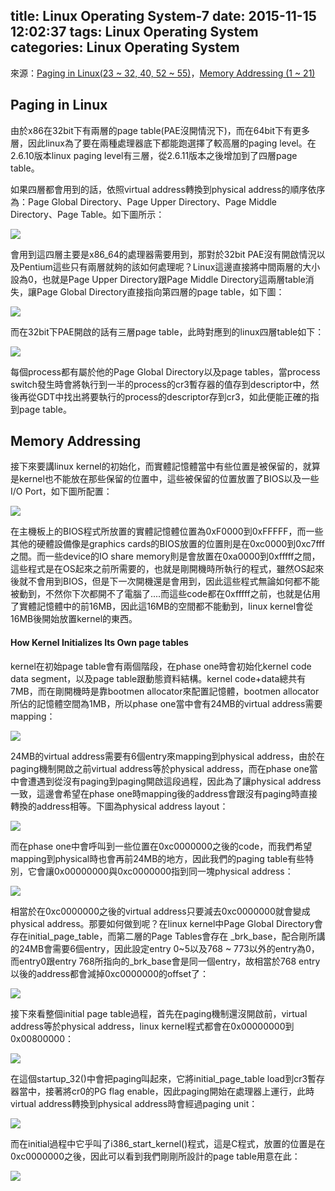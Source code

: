 title: Linux Operating System-7
date: 2015-11-15 12:02:37
tags: Linux Operating System
categories: Linux Operating System
---
來源：[Paging in Linux(23 ~ 32, 40, 52 ~ 55)](http://www.csie.ncu.edu.tw/~hsufh/COURSES/FALL2015/linuxLecture_3_9-4.ppt)，[Memory Addressing (1 ~ 21)](http://www.csie.ncu.edu.tw/~hsufh/COURSES/FALL2015/linuxLecture_3_9-5-1.ppt)

<h2> Paging in Linux </h2>

由於x86在32bit下有兩層的page table(PAE沒開情況下)，而在64bit下有更多層，因此linux為了要在兩種處理器底下都能跑選擇了較高層的paging level。在2.6.10版本linux paging level有三層，從2.6.11版本之後增加到了四層page table。

如果四層都會用到的話，依照virtual address轉換到physical address的順序依序為：Page Global Directory、Page Upper Directory、Page Middle Directory、Page Table。如下圖所示：

![](/images/linux_paging.jpg)

會用到這四層主要是x86_64的處理器需要用到，那對於32bit PAE沒有開啟情況以及Pentium這些只有兩層就夠的該如何處理呢？Linux這邊直接將中間兩層的大小設為0，也就是Page Upper Directory跟Page Middle Directory這兩層table消失，讓Page Global Directory直接指向第四層的page table，如下圖：

![](/images/linux_paging_twolevel.jpg)

而在32bit下PAE開啟的話有三層page table，此時對應到的linux四層table如下：

![](/images/linux_paging_PAE.jpg)

每個process都有屬於他的Page Global Directory以及page tables，當process switch發生時會將執行到一半的process的cr3暫存器的值存到descriptor中，然後再從GDT中找出將要執行的process的descriptor存到cr3，如此便能正確的指到page table。

<h2> Memory Addressing  </h2>

接下來要講linux kernel的初始化，而實體記憶體當中有些位置是被保留的，就算是kernel也不能放在那些保留的位置中，這些被保留的位置放置了BIOS以及一些I/O Port，如下圖所配置：

![](/images/memory_reserve.jpg)

在主機板上的BIOS程式所放置的實體記憶體位置為0xF0000到0xFFFFF，而一些其他的硬體設備像是graphics cards的BIOS放置的位置則是在0xc0000到0xc7fff之間。而一些device的IO share memory則是會放置在0xa0000到0xfffff之間，這些程式是在OS起來之前所需要的，也就是剛開機時所執行的程式，雖然OS起來後就不會用到BIOS，但是下一次開機還是會用到，因此這些程式無論如何都不能被動到，不然你下次都開不了電腦了....而這些code都在0xfffff之前，也就是佔用了實體記憶體中的前16MB，因此這16MB的空間都不能動到，linux kernel會從16MB後開始放置kernel的東西。

<h4> How Kernel Initializes Its Own page tables </h4>

kernel在初始page table會有兩個階段，在phase one時會初始化kernel code data segment，以及page table跟動態資料結構。kernel code+data總共有7MB，而在剛開機時是靠bootmen allocator來配置記憶體，bootmen allocator所佔的記憶體空間為1MB，所以phase one當中會有24MB的virtual address需要mapping：

![](/images/phase_one_mapping_size.jpg)

24MB的virtual address需要有6個entry來mapping到physical address，由於在paging機制開啟之前virtual address等於physical address，而在phase one當中會遭遇到從沒有paging到paging開啟這段過程，因此為了讓physical address一致，這邊會希望在phase one時mapping後的address會跟沒有paging時直接轉換的address相等。下圖為physical address layout：

![](/images/24MB_physical_address.jpg)

而在phase one中會呼叫到一些位置在0xc0000000之後的code，而我們希望mapping到physical時也會再前24MB的地方，因此我們的paging table有些特別，它會讓0x00000000與0xc0000000指到同一塊physical address：

![](/images/phase_one_map_method.jpg)

相當於在0xc0000000之後的virtual address只要減去0xc0000000就會變成physical address。那要如何做到呢？在linux kernel中Page Global Directory會存在initial_page_table，而第二層的Page Tables會存在 _brk_base，配合剛所講的24MB會需要6個entry，因此設定entry 0~5以及768 ~ 773以外的entry為0，而entry0跟entry 768所指向的_brk_base會是同一個entry，故相當於768 entry以後的address都會減掉0xc0000000的offset了：

![](/images/phase_one_page_table_layout.jpg)

接下來看整個initial page table過程，首先在paging機制還沒開啟前，virtual address等於physical address，linux kernel程式都會在0x00000000到0x00800000：

![](/images/phase_one_initial_pagetable1.jpg)

在這個startup_32()中會把paging叫起來，它將initial_page_table load到cr3暫存器當中，接著將cr0的PG flag enable，因此paging開始在處理器上運行，此時virtual address轉換到physical address時會經過paging unit：

![](/images/phase_one_initial_pagetable2.jpg)

而在initial過程中它乎叫了i386_start_kernel()程式，這是C程式，放置的位置是在0xc0000000之後，因此可以看到我們剛剛所設計的page table用意在此：

![](/images/phase_one_initial_pagetable3.jpg)
